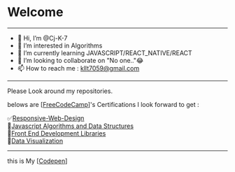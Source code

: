 # Welcome
<hr>  

- 👋 Hi, I’m @Cj-K-7
- 👀 I’m interested in Algorithms
- 🌱 I’m currently learning JAVASCRIPT/REACT_NATIVE/REACT
- 💞️ I’m looking to collaborate on "No one.."😂
- 📫 How to reach me : kllt7059@gmail.com
<hr>
Please Look around my repositories.

belows are [[FreeCodeCamp](https://www.freecodecamp.org/)]'s Certifications I look forward to get :  
  
✅[Responsive-Web-Design](https://www.freecodecamp.org/certification/AFK69/responsive-web-design)  
🔲[Javascript Algorithms and Data Structures]()  
🔲[Front End Development Libraries]()  
🔲[Data Visualization]()  

<hr>

this is My [[Codepen](https://codepen.io/cj-k-7)]
<!---
Cj-K-7/Cj-K-7 is a ✨ special ✨ repository because its `README.md` (this file) appears on your GitHub profile.
You can click the Preview link to take a look at your changes.
--->
